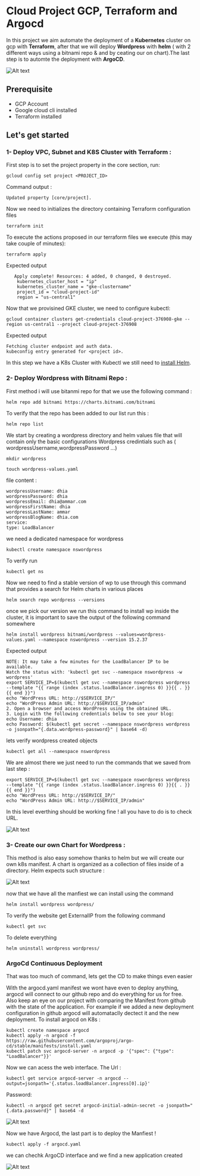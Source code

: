 # Cloud Project  GCP, Terraform and Argocd

In this project we aim automate the deployment of a **Kubernetes** cluster on gcp with **Terraform**, after that we will deploy **Wordpress** with **helm** ( with 2 different ways using a bitnami repo & and by ceating our on chart).The last step is to automte the deployment with **ArgoCD**.

![Alt text](pic/Simple%20Archi.png)

## Prerequisite
 - GCP Account
 - Google cloud cli installed 
 - Terraform installed

## Let's get started
### 1- Deploy VPC, Subnet and K8S Cluster with Terraform :
First step is to set the project property in the core section, run:

    gcloud config set project <PROJECT_ID>

Command output :

    Updated property [core/project].
   
Now we need to initializes the directory containing Terraform configuration files

    terraform init

To execute the actions proposed in our terraform files we execute (this may take couple of minutes):

    terraform apply

Expected output


       Apply complete! Resources: 4 added, 0 changed, 0 destroyed.
        kubernetes_cluster_host = "ip"
        kubernetes_cluster_name = "gke-clustername"
        project_id = "cloud-project-id"
        region = "us-central1"
Now that we provisined GKE cluster, we need to configure kubectl:  
  
    gcloud container clusters get-credentials cloud-project-376908-gke --region us-central1 --project cloud-project-376908


Expected output

    Fetching cluster endpoint and auth data.
    kubeconfig entry generated for <project id>.

In this step we have a K8s Cluster with Kubectl we still need to [install Helm](https://helm.sh/docs/intro/install/).


### 2- Deploy Wordpress with Bitnami Repo : 

First method i will use bitanmi repo for that we use the following command :

    helm repo add bitnami https://charts.bitnami.com/bitnami

To verify that the repo has been added to our list run this :

    helm repo list
    
 We start by creating a wordpress directory and helm values file that will contain only the basic configurations Wordpress credintials such as ( wordpressUsername,wordpressPassword ...)

    mkdir wordpress

    touch wordpress-values.yaml
 
file content :

    wordpressUsername: dhia
    wordpressPassword: dhia
    wordpressEmail: dhia@ammar.com
    wordpressFirstName: dhia
    wordpressLastName: ammar
    wordpressBlogName: dhia.com
    service:
    type: LoadBalancer

  

we need a dedicated namespace for wordpress

    kubectl create namespace nswordpress

To verify run

    kubectl get ns

Now we need to find a stable version of wp to use through this command that provides a search for Helm charts in various places

    helm search repo wordpress --versions

once we pick our version we run this command to install wp inside the cluster, it is important to save the output of the following command somewhere

    helm install wordpress bitnami/wordpress --values=wordpress-values.yaml --namespace nswordpress --version 15.2.37


Expected output
    
    NOTE: It may take a few minutes for the LoadBalancer IP to be available.
    Watch the status with: 'kubectl get svc --namespace nswordpress -w wordpress'
    export SERVICE_IP=$(kubectl get svc --namespace nswordpress wordpress --template "{{ range (index .status.loadBalancer.ingress 0) }}{{ . }}{{ end }}")
    echo "WordPress URL: http://$SERVICE_IP/"
    echo "WordPress Admin URL: http://$SERVICE_IP/admin"
    2. Open a browser and access WordPress using the obtained URL.
    3. Login with the following credentials below to see your blog:
    echo Username: dhia
    echo Password: $(kubectl get secret --namespace nswordpress wordpress -o jsonpath="{.data.wordpress-password}" | base64 -d)


lets verify wordpress created objects

    kubectl get all --namespace nswordpress
    
We are almost there we just need to run the commands that we saved from last step :

    export SERVICE_IP=$(kubectl get svc --namespace nswordpress wordpress --template "{{ range (index .status.loadBalancer.ingress 0) }}{{ . }}{{ end }}")
    echo "WordPress URL: http://$SERVICE_IP/"
    echo "WordPress Admin URL: http://$SERVICE_IP/admin"
    

In this level everthing should be working fine ! all you have to do is to check URL.

![Alt text](pic/admin.PNG)


### 3- Create our own Chart for Wordpress : 
This method is also easy somehow thanks to helm but we will create our own k8s manifest.
A chart is organized as a collection of files inside of a directory. Helm expects such structure :

![Alt text](pic/Helm%20Struc.PNG)


now that we have all the manfiest we can install using the command

    helm install wordpress wordpress/

 
To verify the website get ExternalIP from the following command

    kubectl get svc
    
To delete everything 

    helm uninstall wordpress wordpress/

  
###  ArgoCd Continuous Deployment
That was too much of command, lets get the CD to make things even easier

With the argocd.yaml manifest we wont have even to deploy anything, argocd will connect to our github repo and do everything for us for free. Also keep an eye on our project with comparing the Manifest from github with the state of the application.
For example if we added a new deployment configuration in github argocd will automataclly dectect
it and the new deployment.
To install argocd on K8s :

    kubectl create namespace argocd
    kubectl apply -n argocd -f https://raw.githubusercontent.com/argoproj/argo-cd/stable/manifests/install.yaml
    kubectl patch svc argocd-server -n argocd -p '{"spec": {"type": "LoadBalancer"}}'
    
Now we can acess the web interface.
The Url : 

    kubectl get service argocd-server -n argocd --output=jsonpath='{.status.loadBalancer.ingress[0].ip}'
Password:

    kubectl -n argocd get secret argocd-initial-admin-secret -o jsonpath="{.data.password}" | base64 -d


![Alt text](pic/argo%20interface.PNG)

Now we have Argocd, the last part is to deploy the Manfiest !

    kubectl apply -f argocd.yaml

we can chechk ArgoCD interface and we find a new application created


![Alt text](pic/argocd.PNG)

